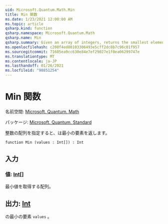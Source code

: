 ```yaml
---
uid: Microsoft.Quantum.Math.Min
title: Min 関数
ms.date: 1/23/2021 12:00:00 AM
ms.topic: article
qsharp.kind: function
qsharp.namespace: Microsoft.Quantum.Math
qsharp.name: Min
qsharp.summary: Given an array of integers, returns the smallest element.
ms.openlocfilehash: c208f4ed80103306493e5cff2dc8b7c96c01f957
ms.sourcegitcommit: 71605ea9cc630e84e7ef29027e1f0ea06299747e
ms.translationtype: MT
ms.contentlocale: ja-JP
ms.lasthandoff: 01/26/2021
ms.locfileid: "98851254"
---
```

# <a name="min-function"></a>Min 関数

名前空間: [Microsoft. Quantum. Math](xref:Microsoft.Quantum.Math)

パッケージ: [Microsoft. Quantum. Standard](https://nuget.org/packages/Microsoft.Quantum.Standard)


整数の配列を指定すると、は最小の要素を返します。

```qsharp
function Min (values : Int[]) : Int
```


## <a name="input"></a>入力

### <a name="values--int"></a>値: [Int](xref:microsoft.quantum.lang-ref.int)[]

最小値を取得する配列。



## <a name="output--int"></a>出力: [Int](xref:microsoft.quantum.lang-ref.int)

の最小の要素 `values` 。